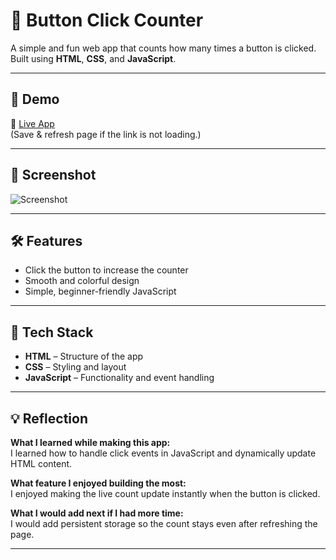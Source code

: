 # 🔢 Button Click Counter

A simple and fun web app that counts how many times a button is clicked.  
Built using **HTML**, **CSS**, and **JavaScript**.

---

## 🚀 Demo
🔗 [Live App](https://your-username.github.io/button-click-counter/)  
(Save & refresh page if the link is not loading.)

---

## 📸 Screenshot
![Screenshot](https://drive.google.com/file/d/1_PvSh7WPVlirmRHLb5byD-HVCwNvuWry/view?usp=drive_link)

---

## 🛠 Features
- Click the button to increase the counter
- Smooth and colorful design
- Simple, beginner-friendly JavaScript

---

## 📂 Tech Stack
- **HTML** – Structure of the app  
- **CSS** – Styling and layout  
- **JavaScript** – Functionality and event handling  

---

## 💡 Reflection

**What I learned while making this app:**  
I learned how to handle click events in JavaScript and dynamically update HTML content.

**What feature I enjoyed building the most:**  
I enjoyed making the live count update instantly when the button is clicked.

**What I would add next if I had more time:**  
I would add persistent storage so the count stays even after refreshing the page.

---
